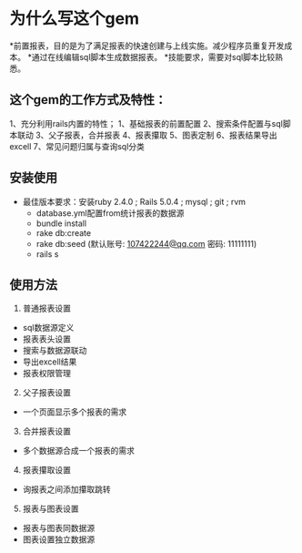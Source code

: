 # 为什么写这个gem
  *前置报表，目的是为了满足报表的快速创建与上线实施。减少程序员重复开发成本。
  *通过在线编辑sql脚本生成数据报表。
  *技能要求，需要对sql脚本比较熟悉。


## 这个gem的工作方式及特性：

1、充分利用rails内置的特性；
1、基础报表的前置配置
2、搜索条件配置与sql脚本联动
3、父子报表，合并报表
4、报表攥取
5、图表定制
6、报表结果导出excell
7、常见问题归属与查询sql分类

## 安装使用
 * 最佳版本要求：安装ruby 2.4.0 ; Rails 5.0.4 ; mysql ; git ; rvm
   * database.yml配置from统计报表的数据源
   * bundle install
   * rake db:create
   * rake db:seed (默认账号: 107422244@qq.com 密码: 11111111)
   * rails s

## 使用方法
1. 普通报表设置
  * sql数据源定义
  * 报表表头设置
  * 搜索与数据源联动
  * 导出excell结果
  * 报表权限管理
2. 父子报表设置
  * 一个页面显示多个报表的需求
3. 合并报表设置
  * 多个数据源合成一个报表的需求 
4. 报表攥取设置
  * 询报表之间添加攥取跳转  
5. 报表与图表设置
  * 报表与图表同数据源   
  * 图表设置独立数据源   


